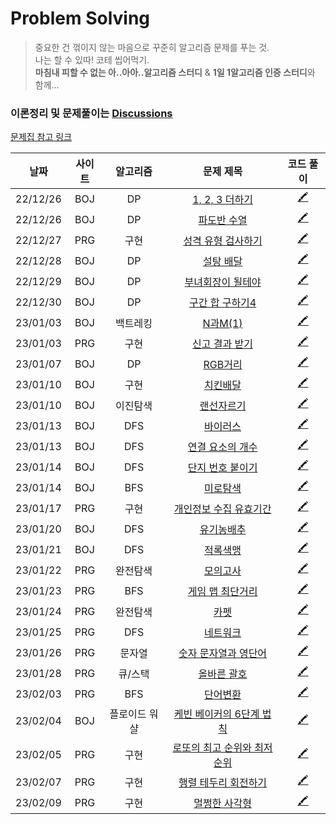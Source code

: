 # Problem Solving
> 중요한 건 꺾이지 않는 마음으로 꾸준히 알고리즘 문제를 푸는 것.  
나는 할 수 있따! 코테 씹어먹기.  
> **마침내 피할 수 없는 아..아아..알고리즘 스터디** & **1일 1알고리즘 인증 스터디**와 함께... 
### 이론정리 및 문제풀이는 [Discussions](https://github.com/heerucan/PS/discussions)

[문제집 참고 링크](https://github.com/encrypted-def/basic-algo-lecture/blob/master/workbook.md)



<!-- 

| 23/ / | BOJ |  | [](https://www.acmicpc.net/problem/) | [🖍](https://github.com/heerucan/PS/discussions/) | 
| 23/ / | PRG |  | []() | [🖍](https://github.com/heerucan/PS/discussions/) | 

-->

| 날짜 | 사이트 | 알고리즘 | 문제 제목 | 코드 풀이 |
| :--: | :--: | :--: | :--: | :--: |
| 22/12/26 | BOJ | DP | [1, 2, 3 더하기](https://www.acmicpc.net/problem/9095) | [🖍](https://github.com/heerucan/PS/discussions/9) |
| 22/12/26 | BOJ | DP | [파도반 수열](https://www.acmicpc.net/problem/9461) | [🖍](https://github.com/heerucan/PS/discussions/10) |
| 22/12/27 | PRG | 구현 | [성격 유형 검사하기](https://school.programmers.co.kr/learn/courses/30/lessons/118666?language=python3) | [🖍](https://github.com/heerucan/PS/discussions/11) |
| 22/12/28 | BOJ | DP | [설탕 배달](https://www.acmicpc.net/problem/2839) | [🖍](https://github.com/heerucan/PS/discussions/12) |
| 22/12/29 | BOJ | DP | [부녀회장이 될테야](https://www.acmicpc.net/problem/2775) | [🖍](https://github.com/heerucan/PS/discussions/14) |
| 22/12/30 | BOJ | DP | [구간 합 구하기4](https://www.acmicpc.net/problem/11659) | [🖍](https://github.com/heerucan/PS/discussions/15) | 
| 23/01/03 | BOJ | 백트레킹 | [N과M(1)](https://www.acmicpc.net/problem/15649) | [🖍](https://github.com/heerucan/PS/discussions/17) | 
| 23/01/03 | PRG | 구현 | [신고 결과 받기](https://school.programmers.co.kr/learn/courses/30/lessons/92334) | [🖍](https://github.com/heerucan/PS/discussions/18) | 
| 23/01/07 | BOJ | DP | [RGB거리](https://www.acmicpc.net/problem/1149) | [🖍](https://github.com/heerucan/PS/discussions/19) | 
| 23/01/10 | BOJ | 구현 | [치킨배달](https://www.acmicpc.net/problem/1654) | [🖍](https://github.com/heerucan/PS/discussions/23) | 
| 23/01/10  | BOJ | 이진탐색 | [랜선자르기](https://www.acmicpc.net/problem/15686) | [🖍](https://github.com/heerucan/PS/discussions/22) | 
| 23/01/13 | BOJ | DFS | [바이러스](https://www.acmicpc.net/problem/2606) | [🖍](https://github.com/heerucan/PS/discussions/25) | 
| 23/01/13 | BOJ | DFS | [연결 요소의 개수](https://www.acmicpc.net/problem/11724) | [🖍](https://github.com/heerucan/PS/discussions/26) | 
| 23/01/14 | BOJ | DFS | [단지 번호 붙이기](https://www.acmicpc.net/problem/2667) | [🖍](https://github.com/heerucan/PS/discussions/28) | 
| 23/01/14 | BOJ | BFS | [미로탐색](https://www.acmicpc.net/problem/2178) | [🖍](https://github.com/heerucan/PS/discussions/27) | 
| 23/01/17 | PRG | 구현 | [개인정보 수집 유효기간](https://school.programmers.co.kr/learn/courses/30/lessons/150370) | [🖍](https://github.com/heerucan/PS/discussions/29) | 
| 23/01/20 | BOJ | DFS | [유기농배추](https://www.acmicpc.net/problem/1012) | [🖍](https://github.com/heerucan/PS/discussions/30) | 
| 23/01/21 | BOJ | DFS | [적록색맹](https://www.acmicpc.net/problem/10026) | [🖍](https://github.com/heerucan/PS/discussions/31) | 
| 23/01/22 | PRG | 완전탐색 | [모의고사](https://school.programmers.co.kr/learn/courses/30/lessons/42840) | [🖍](https://github.com/heerucan/PS/discussions/33) | 
| 23/01/23 | PRG | BFS | [게임 맵 최단거리](https://school.programmers.co.kr/learn/courses/30/lessons/1844) | [🖍](https://github.com/heerucan/PS/discussions/34) | 
| 23/01/24 | PRG | 완전탐색 | [카펫](https://school.programmers.co.kr/learn/courses/30/lessons/42842) | [🖍](https://github.com/heerucan/PS/discussions/35) |
| 23/01/25 | PRG | DFS | [네트워크](https://school.programmers.co.kr/learn/courses/30/lessons/43162) | [🖍](https://github.com/heerucan/PS/discussions/36) |
| 23/01/26 | PRG | 문자열 | [숫자 문자열과 영단어](https://school.programmers.co.kr/learn/courses/30/lessons/81301) | [🖍](https://github.com/heerucan/PS/discussions/37) | 
| 23/01/28 | PRG | 큐/스택 | [올바른 괄호](https://school.programmers.co.kr/learn/courses/30/lessons/12909) | [🖍](https://github.com/heerucan/PS/discussions/38) | 
| 23/02/03 | PRG | BFS | [단어변환](https://school.programmers.co.kr/learn/courses/30/lessons/43163) | [🖍](https://github.com/heerucan/PS/discussions/39) | 
| 23/02/04 | BOJ | 플로이드 워샬 | [케빈 베이커의 6단계 법칙](https://www.acmicpc.net/problem/1389) | [🖍](https://github.com/heerucan/PS/discussions/40) | 
| 23/02/05 | PRG | 구현 | [로또의 최고 순위와 최저 순위](https://school.programmers.co.kr/learn/courses/30/lessons/77484) | [🖍](https://github.com/heerucan/PS/discussions/41) | 
| 23/02/07 | PRG | 구현 | [행렬 테두리 회전하기](https://school.programmers.co.kr/learn/courses/30/lessons/77485) | [🖍](https://github.com/heerucan/PS/discussions/42) | 
| 23/02/09 | PRG | 구현 | [멀쩡한 사각형](https://school.programmers.co.kr/learn/courses/30/lessons/62048) | [🖍](https://github.com/heerucan/PS/discussions/43) | 



